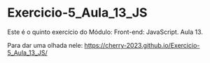 # Exercicio-5_Aula_13_JS

Este é o quinto exercício do Módulo: Front-end: JavaScript. Aula 13.

Para dar uma olhada nele: https://cherry-2023.github.io/Exercicio-5_Aula_13_JS/
